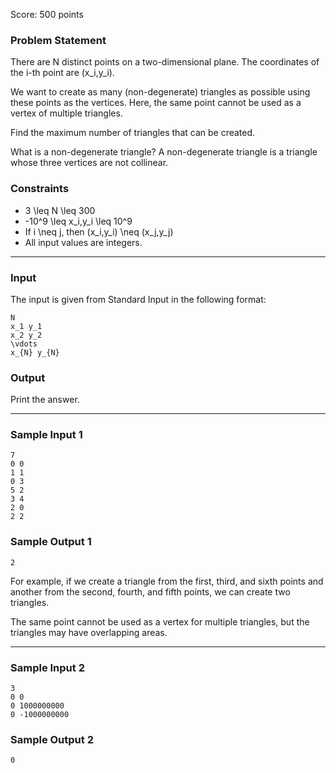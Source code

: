 Score: 500 points

### Problem Statement

There are N distinct points on a two-dimensional plane. The coordinates of the i-th point are (x\_i,y\_i).

We want to create as many (non-degenerate) triangles as possible using these points as the vertices. Here, the same point cannot be used as a vertex of multiple triangles.

Find the maximum number of triangles that can be created.

What is a non-degenerate triangle?
A non-degenerate triangle is a triangle whose three vertices are not collinear.

### Constraints

* 3 \leq N \leq 300
* -10^9 \leq x\_i,y\_i \leq 10^9
* If i \neq j, then (x\_i,y\_i) \neq (x\_j,y\_j)
* All input values are integers.

---

### Input

The input is given from Standard Input in the following format:

```
N
x_1 y_1
x_2 y_2
\vdots
x_{N} y_{N}
```

### Output

Print the answer.

---

### Sample Input 1

```
7
0 0
1 1
0 3
5 2
3 4
2 0
2 2
```

### Sample Output 1

```
2
```

For example, if we create a triangle from the first, third, and sixth points and another from the second, fourth, and fifth points, we can create two triangles.

The same point cannot be used as a vertex for multiple triangles, but the triangles may have overlapping areas.

---

### Sample Input 2

```
3
0 0
0 1000000000
0 -1000000000
```

### Sample Output 2

```
0
```